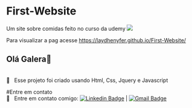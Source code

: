 # First-Website
Um site sobre comidas feito no curso da udemy 
<img src="https://www.thecreativedonut.com/wp-content/uploads/2017/02/MBP_pure-front-min-11.png">

Para visualizar a pag acesse https://laydhenyfer.github.io/First-Website/

## Olá Galera👋

 <br/> :purple_heart: &nbsp; Esse projeto foi criado usando Html, Css, Jquery e Javascript  
 
 #Entre em contato 
 <br/> :email: &nbsp; Entre em contato comigo: [![Linkedin Badge](https://img.shields.io/badge/-LayliaDhenyfer-blue?style=flat-square&logo=Linkedin&logoColor=white&link=https://www.linkedin.com/in/laylia-dhennyfe-74b119197/)](https://www.linkedin.com/in/tgmarinho/) 
| 
[![Gmail Badge](https://img.shields.io/badge/-layliadhennyfe20017@gmail.com-c14438?style=flat-square&logo=Gmail&logoColor=white&link=mailto:layliadhennyfe20017@gmail.com)](mailto:layliadhennyfe20017@gmail.com)

